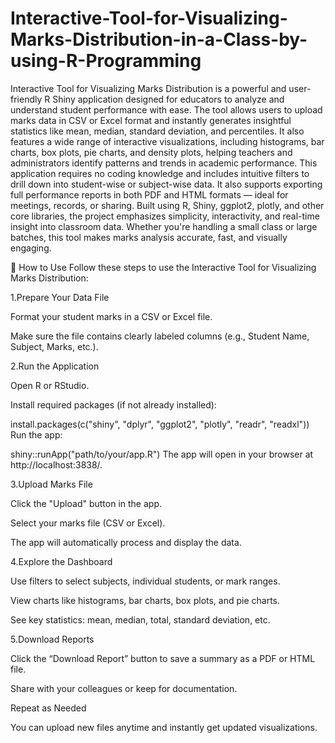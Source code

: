 # Interactive-Tool-for-Visualizing-Marks-Distribution-in-a-Class-by-using-R-Programming
Interactive Tool for Visualizing Marks Distribution is a powerful and user-friendly R Shiny application designed for educators to analyze and understand student performance with ease. The tool allows users to upload marks data in CSV or Excel format and instantly generates insightful statistics like mean, median, standard deviation, and percentiles. It also features a wide range of interactive visualizations, including histograms, bar charts, box plots, pie charts, and density plots, helping teachers and administrators identify patterns and trends in academic performance.
This application requires no coding knowledge and includes intuitive filters to drill down into student-wise or subject-wise data. It also supports exporting full performance reports in both PDF and HTML formats — ideal for meetings, records, or sharing. Built using R, Shiny, ggplot2, plotly, and other core libraries, the project emphasizes simplicity, interactivity, and real-time insight into classroom data.
Whether you're handling a small class or large batches, this tool makes marks analysis accurate, fast, and visually engaging.

📖 How to Use
Follow these steps to use the Interactive Tool for Visualizing Marks Distribution:

1.Prepare Your Data File

Format your student marks in a CSV or Excel file.

Make sure the file contains clearly labeled columns (e.g., Student Name, Subject, Marks, etc.).

2.Run the Application

Open R or RStudio.

Install required packages (if not already installed):

install.packages(c("shiny", "dplyr", "ggplot2", "plotly", "readr", "readxl"))
Run the app:

shiny::runApp("path/to/your/app.R")
The app will open in your browser at http://localhost:3838/.

3.Upload Marks File

Click the "Upload" button in the app.

Select your marks file (CSV or Excel).

The app will automatically process and display the data.

4.Explore the Dashboard

Use filters to select subjects, individual students, or mark ranges.

View charts like histograms, bar charts, box plots, and pie charts.

See key statistics: mean, median, total, standard deviation, etc.

5.Download Reports

Click the “Download Report” button to save a summary as a PDF or HTML file.

Share with your colleagues or keep for documentation.

Repeat as Needed

You can upload new files anytime and instantly get updated visualizations.
